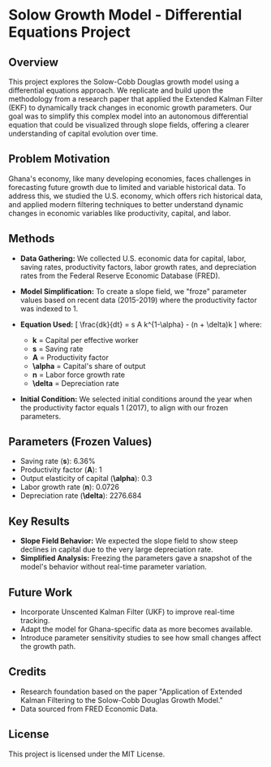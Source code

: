 # Solow Growth Model - Differential Equations Project

## Overview
This project explores the Solow-Cobb Douglas growth model using a differential equations approach. We replicate and build upon the methodology from a research paper that applied the Extended Kalman Filter (EKF) to dynamically track changes in economic growth parameters. Our goal was to simplify this complex model into an autonomous differential equation that could be visualized through slope fields, offering a clearer understanding of capital evolution over time.

## Problem Motivation
Ghana's economy, like many developing economies, faces challenges in forecasting future growth due to limited and variable historical data. To address this, we studied the U.S. economy, which offers rich historical data, and applied modern filtering techniques to better understand dynamic changes in economic variables like productivity, capital, and labor.

## Methods
- **Data Gathering:** We collected U.S. economic data for capital, labor, saving rates, productivity factors, labor growth rates, and depreciation rates from the Federal Reserve Economic Database (FRED).
- **Model Simplification:** To create a slope field, we "froze" parameter values based on recent data (2015-2019) where the productivity factor was indexed to 1.
- **Equation Used:**
  \[ \frac{dk}{dt} = s A k^{1-\alpha} - (n + \delta)k \]
  where:
  - **k** = Capital per effective worker
  - **s** = Saving rate
  - **A** = Productivity factor
  - **\alpha** = Capital's share of output
  - **n** = Labor force growth rate
  - **\delta** = Depreciation rate

- **Initial Condition:** We selected initial conditions around the year when the productivity factor equals 1 (2017), to align with our frozen parameters.

## Parameters (Frozen Values)
- Saving rate (**s**): 6.36%
- Productivity factor (**A**): 1
- Output elasticity of capital (**\alpha**): 0.3
- Labor growth rate (**n**): 0.0726
- Depreciation rate (**\delta**): 2276.684

## Key Results
- **Slope Field Behavior:** We expected the slope field to show steep declines in capital due to the very large depreciation rate.
- **Simplified Analysis:** Freezing the parameters gave a snapshot of the model's behavior without real-time parameter variation.

## Future Work
- Incorporate Unscented Kalman Filter (UKF) to improve real-time tracking.
- Adapt the model for Ghana-specific data as more becomes available.
- Introduce parameter sensitivity studies to see how small changes affect the growth path.

## Credits
- Research foundation based on the paper "Application of Extended Kalman Filtering to the Solow-Cobb Douglas Growth Model."
- Data sourced from FRED Economic Data.

## License
This project is licensed under the MIT License.

